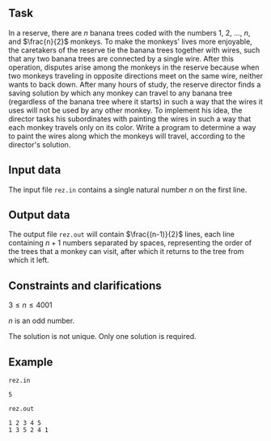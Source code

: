 ## Task

In a reserve, there are $n$ banana trees coded with the numbers $1$, $2$, $\dots$, $n$, and $\frac{n}{2}$ monkeys. To make the monkeys' lives more enjoyable, the caretakers of the reserve tie the banana trees together with wires, such that any two banana trees are connected by a single wire. After this operation, disputes arise among the monkeys in the reserve because when two monkeys traveling in opposite directions meet on the same wire, neither wants to back down. After many hours of study, the reserve director finds a saving solution by which any monkey can travel to any banana tree (regardless of the banana tree where it starts) in such a way that the wires it uses will not be used by any other monkey. To implement his idea, the director tasks his subordinates with painting the wires in such a way that each monkey travels only on its color. Write a program to determine a way to paint the wires along which the monkeys will travel, according to the director's solution.

## Input data

The input file `rez.in` contains a single natural number $n$ on the first line.

## Output data

The output file `rez.out` will contain $\frac{(n-1)}{2}$ lines, each line containing $n+1$ numbers separated by spaces, representing the order of the trees that a monkey can visit, after which it returns to the tree from which it left.

## Constraints and clarifications

$3 \leq n \leq 4001$

$n$ is an odd number.

The solution is not unique. Only one solution is required.

## Example

`rez.in`
```
5
```

`rez.out`
```
1 2 3 4 5
1 3 5 2 4 1
```